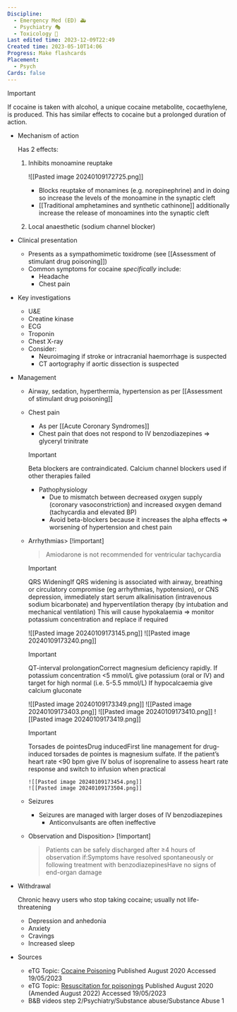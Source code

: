 ```yaml
---
Discipline:
  - Emergency Med (ED) 🚑
  - Psychiatry 🎭
  - Toxicology 🤮
Last edited time: 2023-12-09T22:49
Created time: 2023-05-10T14:06
Progress: Make flashcards
Placement:
  - Psych
Cards: false
---
```

> [!important]  
> If cocaine is taken with alcohol, a unique cocaine metabolite, cocaethylene, is produced. This has similar effects to cocaine but a prolonged duration of action.  
- Mechanism of action
    
    Has 2 effects:
    
    1. Inhibits monoamine reuptake
        
		![[Pasted image 20240109172725.png]]
        
        - Blocks reuptake of monamines (e.g. norepinephrine) and in doing so increase the levels of the monoamine in the synaptic cleft
        - [[Traditional amphetamines and synthetic cathinone]] additionally increase the release of monoamines into the synaptic cleft
    
    1. Local anaesthetic (sodium channel blocker)
- Clinical presentation
    - Presents as a sympathomimetic toxidrome (see [[Assessment of stimulant drug poisoning]])
    - Common symptoms for cocaine _specifically_ include:
        - Headache
        - Chest pain
- Key investigations
    - U&E
    - Creatine kinase
    - ECG
    - Troponin
    - Chest X-ray
    - Consider:
        - Neuroimaging if stroke or intracranial haemorrhage is suspected
        - CT aortography if aortic dissection is suspected
- Management
    - Airway, sedation, hyperthermia, hypertension as per [[Assessment of stimulant drug poisoning]]
    - Chest pain
        - As per [[Acute Coronary Syndromes]]
        - Chest pain that does not respond to IV benzodiazepines ⇒ glyceryl trinitrate
        
        > [!important]  
        > Beta blockers are contraindicated. Calcium channel blockers used if other therapies failed  
        - Pathophysiology
            - Due to mismatch between decreased oxygen supply (coronary vasoconstriction) and increased oxygen demand (tachycardia and elevated BP)
            - Avoid beta-blockers because it increases the alpha effects ⇒ worsening of hypertension and chest pain
    - Arrhythmias> [!important]  
        > Amiodarone is not recommended for ventricular tachycardia  
          
        > [!important]  
        > QRS WideningIf QRS widening is associated with airway, breathing or circulatory compromise (eg arrhythmias, hypotension), or CNS depression, immediately start serum alkalinisation (intravenous sodium bicarbonate) and hyperventilation therapy (by intubation and mechanical ventilation)
        > This will cause hypokalaemia ⇒ monitor potassium concentration and replace if required
          
         ![[Pasted image 20240109173145.png]]
		![[Pasted image 20240109173240.png]] 
        > [!important]  
        > QT-interval prolongationCorrect magnesium deficiency rapidly. If potassium concentration <5 mmol/L give potassium (oral or IV) and target for high normal (i.e. 5-5.5 mmol/L)
        > If hypocalcaemia give calcium gluconate
       
       ![[Pasted image 20240109173349.png]] ![[Pasted image 20240109173403.png]]
       ![[Pasted image 20240109173410.png]]
       ![[Pasted image 20240109173419.png]]
        > [!important]  
        > Torsades de pointesDrug inducedFirst line management for drug-induced torsades de pointes is magnesium sulfate. If the patient’s heart rate <90 bpm give IV bolus of isoprenaline to assess heart rate response and switch to infusion when practical

		  ![[Pasted image 20240109173454.png]]
		  ![[Pasted image 20240109173504.png]]
        
    - Seizures
        - Seizures are managed with larger doses of IV benzodiazepines
            - Anticonvulsants are often ineffective
    - Observation and Disposition> [!important]  
        > Patients can be safely discharged after ≥4 hours of observation if:Symptoms have resolved spontaneously or following treatment with benzodiazepinesHave no signs of end-organ damage  
        
- Withdrawal
    
    Chronic heavy users who stop taking cocaine; usually not life-threatening
    
    - Depression and anhedonia
    - Anxiety
    - Cravings
    - Increased sleep
- Sources
    - eTG Topic: [Cocaine Poisoning](https://tgldcdp-tg-org-au.eu1.proxy.openathens.net/viewTopic?etgAccess=true&guidelinePage=Toxicology%20and%20Toxinology&topicfile=toxicology-cocaine) Published August 2020 Accessed 19/05/2023
    - eTG Topic: [Resuscitation for poisonings](https://tgldcdp-tg-org-au.eu1.proxy.openathens.net/viewTopic?etgAccess=true&guidelinePage=Toxicology%20and%20Toxinology&topicfile=poisonings-resuscitation&guidelinename=Toxicology%20and%20Toxinology&sectionId=toc_d1e393#toc_d1e134) Published August 2020 (Amended August 2022) Accessed 19/05/2023
    - B&B videos step 2/Psychiatry/Substance abuse/Substance Abuse 1